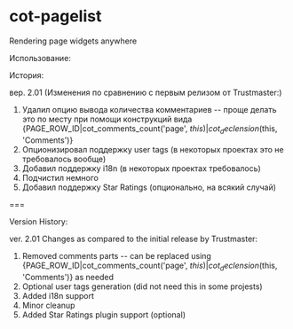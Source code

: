 # cot-pagelist
Rendering page widgets anywhere

Использование:


История:

вер. 2.01 (Изменения по сравнению с первым релизом от Trustmaster:)

1. Удалил опцию вывода количества комментариев -- проще делать это по месту при помощи конструкций вида {PAGE_ROW_ID|cot_comments_count('page', $this)|cot_declension($this, 'Comments')}
2. Опционизировал поддержку user tags (в некоторых проектах это не требовалось вообще)
3. Добавил поддержку i18n (в некоторых проектах требовалось)
4. Подчистил немного
5. Добавил поддержку Star Ratings (опционально, на всякий случай)

===

Version History:

ver. 2.01 Changes as compared to the initial release by Trustmaster:

1. Removed comments parts -- can be replaced using {PAGE_ROW_ID|cot_comments_count('page', $this)|cot_declension($this, 'Comments')} as needed
2. Optional user tags generation (did not need this in some projests)
3. Added i18n support
4. Minor cleanup
5. Added Star Ratings plugin support (optional)